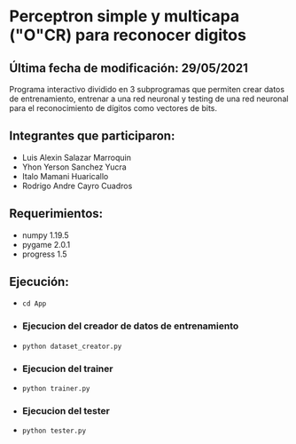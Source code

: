 # **Perceptron simple y multicapa ("O"CR) para reconocer digitos**

## Última fecha de modificación: 29/05/2021

Programa interactivo dividido en 3 subprogramas que permiten crear datos de entrenamiento, 
entrenar a una red neuronal y testing de una red neuronal para el reconocimiento de dígitos como vectores de bits.

## Integrantes que participaron:

- Luis Alexin Salazar Marroquin
- Yhon Yerson Sanchez Yucra
- Italo Mamani Huaricallo
- Rodrigo Andre Cayro Cuadros

## Requerimientos:
- numpy 1.19.5
- pygame 2.0.1
- progress 1.5

## Ejecución:
- `cd App`
- ### Ejecucion del creador de datos de entrenamiento
- `python dataset_creator.py`
- ### Ejecucion del trainer
- `python trainer.py`
- ### Ejecucion del tester
- `python tester.py`
